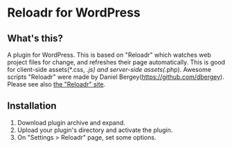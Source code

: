 # Reloadr for WordPress

## What's this?

A plugin for WordPress.
This is based on "Reloadr" which watches web project files for change, and refreshes their page automatically. This is good for client-side assets(*.css, *.js) and server-side assets(*.php). Awesome scripts "Reloadr" were made by Daniel Bergey(https://github.com/dbergey).
Please see also [the "Reloadr" site](https://github.com/dbergey/Reloadr).

## Installation

1. Download plugin archive and expand.
2. Upload your plugin's directory and activate the plugin.
3. On "Settings > Reloadr" page, set some options.

